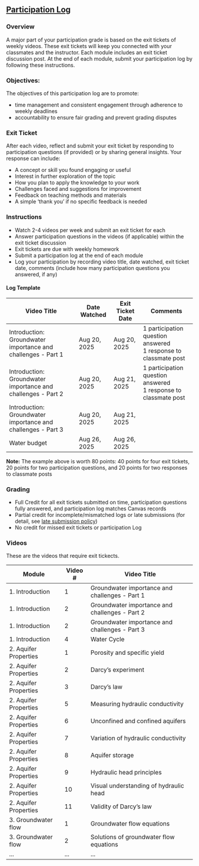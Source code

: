 ## [Participation Log](https://aselshall.github.io/aea/hw/participation)

### Overview
A major part of your participation grade is based on the exit tickets of weekly videos. These exit tickets will keep you connected with your classmates and the instructor. Each module includes an exit ticket discussion post. At the end of each module, submit your participation log by following these instructions.  

### Objectives:
The objectives of this participation log are to promote:
- time management and consistent engagement through adherence to weekly deadlines
- accountability to ensure fair grading and prevent grading disputes

### Exit Ticket  
After each video, reflect and submit your exit ticket by responding to participation questions (if provided) or by sharing general insights. Your response can include:  
- A concept or skill you found engaging or useful
- Interest in further exploration of the topic  
- How you plan to apply the knowledge to your work 
- Challenges faced and suggestions for improvement  
- Feedback on teaching methods and materials  
- A simple ‘thank you’ if no specific feedback is needed  

### Instructions
- Watch 2-4 videos per week and submit an exit ticket for each
- Answer participation questions in the videos (if applicable) within the exit ticket discussion
- Exit tickets are due with weekly homework  
- Submit a participation log at the end of each module  
- Log your participation by recording video title, date watched, exit ticket date, comments (include how many participation questions you answered, if any)

#### Log Template

| Video Title                                                  | Date Watched | Exit Ticket Date     | Comments                          |  
|--------------------------------------------------------------|--------------|----------------------|-----------------------------------|  
| Introduction: Groundwater importance and challenges - Part 1 | Aug 20, 2025 | Aug 20, 2025         | 1 participation question answered<br> 1 response to classmate post |  
| Introduction: Groundwater importance and challenges - Part 2 | Aug 20, 2025 | Aug 21, 2025         | 1 participation question answered<br> 1 response to classmate post | 
| Introduction: Groundwater importance and challenges - Part 3 | Aug 20, 2025 | Aug 21, 2025         |                                   |  
| Water budget                                                 | Aug 26, 2025 | Aug 26, 2025         |                                   |  

**Note:** The example above is worth 80 points: 40 points for four exit tickets, 20 points for two participation questions, and 20 points for two responses to classmate posts

### Grading
- Full Credit for all exit tickets submitted on time, participation questions fully answered, and participation log matches Canvas records
- Partial credit for incomplete/mismatched logs or late submissions (for detail, see [late submission policy](https://aselshall.github.io/gwh/#late-homework-policy))
- No credit for missed exit tickets or participation Log


### Videos
These are the videos that require exit tickects.

| Module                 | Video # | Video Title                                                                  |
|------------------------|---------|------------------------------------------------------------------------------|
| 1. Introduction         | 1      | Groundwater importance and challenges - Part 1        |
| 1. Introduction         | 2       |Groundwater importance and challenges - Part 2                            |
| 1. Introduction         | 2       |Groundwater importance and challenges - Part 3                            |
| 1. Introduction         | 4       |Water Cycle                          |
| 2. Aquifer Properties   | 1       |Porosity and specific yield                            |
| 2. Aquifer Properties   | 2       |Darcy’s experiment                            |
| 2. Aquifer Properties   | 3       |Darcy’s law                            |
| 2. Aquifer Properties   | 5       |Measuring hydraulic conductivity                          |
| 2. Aquifer Properties   | 6       |Unconfined and confined aquifers                           |
| 2. Aquifer Properties   | 7       |Variation of hydraulic conductivity                        |
| 2. Aquifer Properties   | 8       |Aquifer storage                       |
| 2. Aquifer Properties   | 9       |Hydraulic head principles                       |
| 2. Aquifer Properties   | 10       |Visual understanding of hydraulic head                      |
| 2. Aquifer Properties   | 11       |Validity of Darcy’s law	                    |
| 3. Groundwater flow   | 1       |Groundwater flow equations               |
| 3. Groundwater flow   | 2      |Solutions of groundwater flow equations              |
| ...   | ...     |...             |
